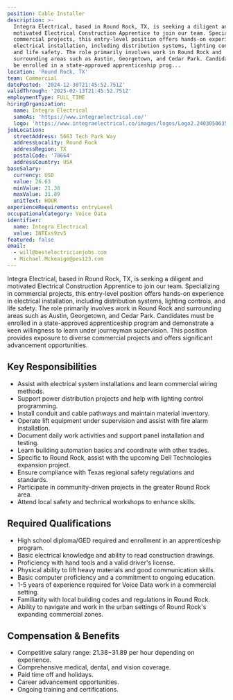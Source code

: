 ```yaml
---
position: Cable Installer
description: >-
  Integra Electrical, based in Round Rock, TX, is seeking a diligent and
  motivated Electrical Construction Apprentice to join our team. Specializing in
  commercial projects, this entry-level position offers hands-on experience in
  electrical installation, including distribution systems, lighting controls,
  and life safety. The role primarily involves work in Round Rock and
  surrounding areas such as Austin, Georgetown, and Cedar Park. Candidates must
  be enrolled in a state-approved apprenticeship prog...
location: 'Round Rock, TX'
team: Commercial
datePosted: '2024-12-30T21:45:52.751Z'
validThrough: '2025-02-13T21:45:52.751Z'
employmentType: FULL_TIME
hiringOrganization:
  name: Integra Electrical
  sameAs: 'https://www.integraelectrical.co/'
  logo: 'https://www.integraelectrical.co/images/logos/Logo2.2403050635216.png'
jobLocation:
  streetAddress: 5663 Tech Park Way
  addressLocality: Round Rock
  addressRegion: TX
  postalCode: '78664'
  addressCountry: USA
baseSalary:
  currency: USD
  value: 26.63
  minValue: 21.38
  maxValue: 31.89
  unitText: HOUR
experienceRequirements: entryLevel
occupationalCategory: Voice Data
identifier:
  name: Integra Electrical
  value: INTExs9zv5
featured: false
email:
  - will@bestelectricianjobs.com
  - Michael.Mckeaige@pes123.com
---
```




Integra Electrical, based in Round Rock, TX, is seeking a diligent and motivated Electrical Construction Apprentice to join our team. Specializing in commercial projects, this entry-level position offers hands-on experience in electrical installation, including distribution systems, lighting controls, and life safety. The role primarily involves work in Round Rock and surrounding areas such as Austin, Georgetown, and Cedar Park. Candidates must be enrolled in a state-approved apprenticeship program and demonstrate a keen willingness to learn under journeyman supervision. This position provides exposure to diverse commercial projects and offers significant advancement opportunities.

## Key Responsibilities
- Assist with electrical system installations and learn commercial wiring methods.
- Support power distribution projects and help with lighting control programming.
- Install conduit and cable pathways and maintain material inventory.
- Operate lift equipment under supervision and assist with fire alarm installation.
- Document daily work activities and support panel installation and testing.
- Learn building automation basics and coordinate with other trades.
- Specific to Round Rock, assist with the upcoming Dell Technologies expansion project.
- Ensure compliance with Texas regional safety regulations and standards.
- Participate in community-driven projects in the greater Round Rock area.
- Attend local safety and technical workshops to enhance skills.

## Required Qualifications
- High school diploma/GED required and enrollment in an apprenticeship program.
- Basic electrical knowledge and ability to read construction drawings.
- Proficiency with hand tools and a valid driver's license.
- Physical ability to lift heavy materials and good communication skills.
- Basic computer proficiency and a commitment to ongoing education.
- 1-5 years of experience required for Voice Data work in a commercial setting.
- Familiarity with local building codes and regulations in Round Rock.
- Ability to navigate and work in the urban settings of Round Rock's expanding commercial zones.

## Compensation & Benefits
- Competitive salary range: $21.38-$31.89 per hour depending on experience.
- Comprehensive medical, dental, and vision coverage.
- Paid time off and holidays.
- Career advancement opportunities.
- Ongoing training and certifications.
